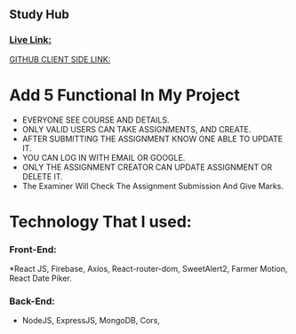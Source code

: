 ## Study Hub


### [Live Link:](https://breezy-recess.surge.sh "WEB LINK")

[GITHUB CLIENT SIDE LINK:](https://github.com/taskinahmadalfaruqe/Study-Hub "GITHUB CLIENT SIDE LINK")



# Add 5 Functional In My Project
* EVERYONE SEE COURSE AND DETAILS.
* ONLY VALID USERS CAN TAKE ASSIGNMENTS, AND CREATE.
* AFTER SUBMITTING THE ASSIGNMENT KNOW ONE ABLE TO UPDATE IT.
* YOU CAN LOG IN WITH EMAIL OR GOOGLE.
* ONLY THE ASSIGNMENT CREATOR CAN UPDATE ASSIGNMENT OR DELETE IT.
* The Examiner Will Check The Assignment Submission And Give Marks.

# Technology That I used:
### Front-End:
*React JS, Firebase, Axios, React-router-dom, SweetAlert2, Farmer Motion, React Date Piker.
### Back-End:
* NodeJS, ExpressJS, MongoDB, Cors, 
